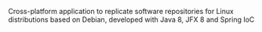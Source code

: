Cross-platform application to replicate software repositories for Linux distributions based on Debian, developed with Java 8, JFX 8 and Spring IoC
